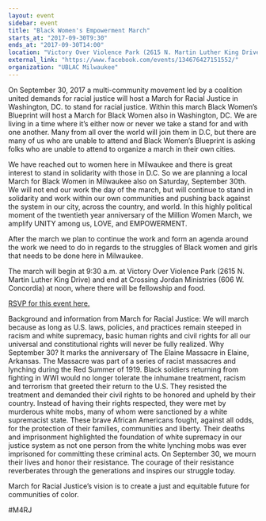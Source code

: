 ```yaml
---
layout: event
sidebar: event
title: "Black Women's Empowerment March"
starts_at: "2017-09-30T9:30"
ends_at: "2017-09-30T14:00"
location: "Victory Over Violence Park (2615 N. Martin Luther King Drive) to Crossing Jordan Ministries (606 W. Concordia)"
external_link: "https://www.facebook.com/events/134676427151552/"
organization: "UBLAC Milwaukee"
---
```


On September 30, 2017 a multi-community movement led by a coalition united demands for racial justice will host a March for Racial Justice in Washington, DC. to stand for racial justice. Within this march Black Women’s Blueprint will host a March for Black Women also in Washington, DC. We are living in a time where it’s either now or never we take a stand for and with one another. Many from all over the world will join them in D.C, but there are many of us who are unable to attend and Black Women’s Blueprint is asking folks who are unable to attend to organize a march in their own cities. 

We have reached out to women here in Milwaukee and there is great interest to stand in solidarity with those in D.C. So we are planning a local March for Black Women in Milwaukee also on Saturday, September 30th. We will not end our work the day of the march, but will continue to stand in solidarity and work within our own communities and pushing back against the system in our city, across the country, and world. In this highly political moment of the twentieth year anniversary of the Million Women March, we amplify UNITY among us, LOVE, and EMPOWERMENT. 

After the march we plan to continue the work and form an agenda around the work we need to do in regards to the struggles of Black women and girls that needs to be done here in Milwaukee.

The march will begin at 9:30 a.m. at Victory Over Violence Park (2615 N. Martin Luther King Drive) and end at Crossing Jordan Ministries (606 W. Concordia) at noon, where there will be fellowship and food. 

[RSVP for this event here.](https://www.facebook.com/events/134676427151552/)

Background and information from March for Racial Justice: 
We will march because as long as U.S. laws, policies, and practices remain steeped in racism and white supremacy, basic human rights and civil rights for all our universal and constitutional rights will never be fully realized. Why September 30? It marks the anniversary of The Elaine Massacre in Elaine, Arkansas. The Massacre was part of a series of racist massacres and lynching during the Red Summer of 1919. Black soldiers returning from fighting in WWI would no longer tolerate the inhumane treatment, racism and terrorism that greeted their return to the U.S. They resisted the treatment and demanded their civil rights to be honored and upheld by their country. Instead of having their rights respected, they were met by murderous white mobs, many of whom were sanctioned by a white supremacist state. These brave African Americans fought, against all odds, for the protection of their families, communities and liberty. Their deaths and imprisonment highlighted the foundation of white supremacy in our justice system as not one person from the white lynching mobs was ever imprisoned for committing these criminal acts. On September 30, we mourn their lives and honor their resistance. The courage of their resistance reverberates through the generations and inspires our struggle today. 

March for Racial Justice’s vision is to create a just and equitable future for communities of color. 

#M4RJ
